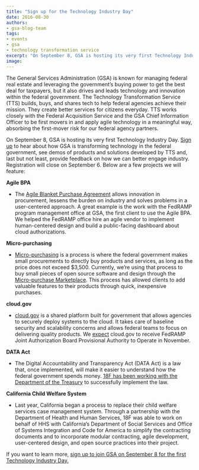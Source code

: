 ```yaml
---
title: "Sign up for the Technology Industry Day"
date: 2016-08-30
authors:
- gsa-blog-team
tags:
- events
- gsa
- technology transformation service
excerpt: "On September 8, GSA is hosting its very first Technology Industry Day. Sign up to hear about how GSA is transforming technology in the federal government, see demos of products and solutions developed by TTS and, last but not least, provide feedback on how we can work better with industry. "
image: 
---
```


The General Services Administration (GSA) is known for managing federal real estate and leveraging the government’s buying power to get the best deal for taxpayers, but it also drives and leads technology and innovation within the federal government. The Technology Transformation Service (TTS) builds, buys, and shares tech to help federal agencies achieve their mission. They create better services for citizens everyday. TTS works closely with the Federal Acquisition Service and the GSA Chief Information Officer to be first movers in and apply agile technology in a meaningful way, absorbing the first-mover risk for our federal agency partners.

On September 8, GSA is hosting its very first Technology Industry Day. [Sign up](http://www.eventbrite.com/e/gsa-technology-industry-day-registration-27199447279) to hear about how GSA is transforming technology in the federal government, see demos of products and solutions developed by TTS and, last but not least, provide feedback on how we can better engage industry. Registration will close on September 6. Below are a few projects we will feature:

**Agile BPA**

- The [Agile Blanket Purchase Agreement](https://pages.18f.gov/ads-bpa/buyers/) allows innovation in procurement, lessens the burden on industry and solves problems in a user-centered approach. A great example is the work with the FedRAMP program management office at GSA, the first client to use the Agile BPA. We helped the FedRAMP office hire an agile vendor to implement human-centered design and build a public-facing dashboard about cloud authorizations. 

**Micro-purchasing**

- [Micro-purchasing](https://micropurchase.18f.gov/insights) is a process is where the federal government makes small procurements to directly buy products and services, as long as the price does not exceed $3,500. Currently, we’re using that process to buy small pieces of open source software and design through the [Micro-purchase Marketplace](https://micropurchase.18f.gov/). This process has allowed clients to add valuable features to their products through quick, inexpensive purchases. 

**cloud.gov** 

- [cloud.gov](https://cloud.gov/) is a shared platform built for government that allows agencies to securely deploy systems to the cloud. It takes care of baseline security and scalability concerns and allows federal teams to focus on delivering quality products. We [expect](https://18f.gsa.gov/2016/07/18/cloud-gov-full-steam-ahead-fedramp-assessment-process/) cloud.gov to receive FedRAMP Joint Authorization Board Provisional Authority to Operate in November.

**DATA Act**

- The Digital Accountability and Transparency Act (DATA Act) is a law that, once implemented, will make it easier to understand how the federal government spends money. [18F has been working with the Department of the Treasury](https://18f.gsa.gov/2015/06/09/data-act-data-act-explainer/) to successfully implement the law. 


**California Child Welfare System**

- Last year, California began a process to replace their child welfare services case management system. Through a partnership with the Department of Health and Human Services, 18F was able to work on behalf of HHS with California’s Department of Social Services and Office of Systems Integration and Code for America to simplify the contracting documents and to incorporate modular contracting, agile development, user-centered design, and open source practices into their project. 

If you want to learn more, [sign up to join GSA on September 8 for the first Technology Industry Day.](http://www.eventbrite.com/e/gsa-technology-industry-day-registration-27199447279)
